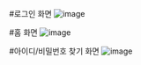 #로그인 화면
![image](https://user-images.githubusercontent.com/56182236/113600976-b9f64380-967b-11eb-947f-67d1716803d8.png)

#홈 화면
![image](https://user-images.githubusercontent.com/56182236/113601125-e6aa5b00-967b-11eb-86f6-69f843d71012.png)

#아이디/비밀번호 찾기 화면
![image](https://user-images.githubusercontent.com/56182236/114075245-4ef97680-98e0-11eb-8bbc-103294dd76a7.png)



